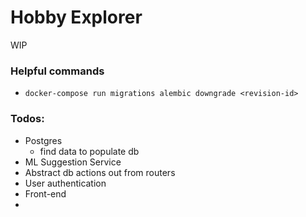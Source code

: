 # Hobby Explorer

WIP

### Helpful commands

- `docker-compose run migrations alembic downgrade <revision-id>`

### Todos:

- Postgres
  - find data to populate db
- ML Suggestion Service
- Abstract db actions out from routers
- User authentication
- Front-end
-
